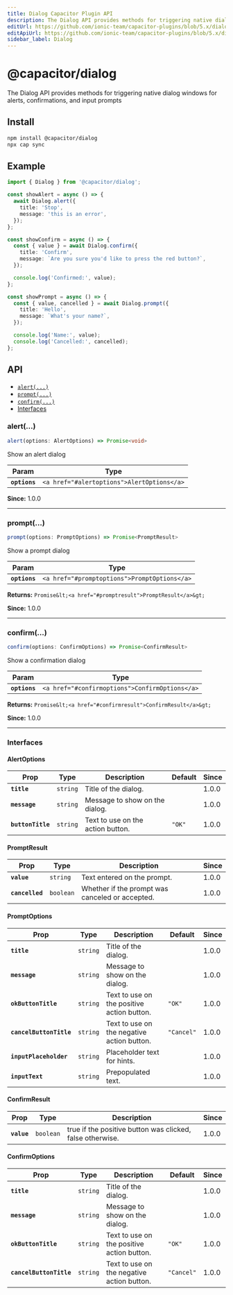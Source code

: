 ```yaml
---
title: Dialog Capacitor Plugin API
description: The Dialog API provides methods for triggering native dialog windows for alerts, confirmations, and input prompts
editUrl: https://github.com/ionic-team/capacitor-plugins/blob/5.x/dialog/README.md
editApiUrl: https://github.com/ionic-team/capacitor-plugins/blob/5.x/dialog/src/definitions.ts
sidebar_label: Dialog
---
```


# @capacitor/dialog

The Dialog API provides methods for triggering native dialog windows for alerts, confirmations, and input prompts

## Install

```bash
npm install @capacitor/dialog
npx cap sync
```

## Example

```typescript
import { Dialog } from '@capacitor/dialog';

const showAlert = async () => {
  await Dialog.alert({
    title: 'Stop',
    message: 'this is an error',
  });
};

const showConfirm = async () => {
  const { value } = await Dialog.confirm({
    title: 'Confirm',
    message: `Are you sure you'd like to press the red button?`,
  });

  console.log('Confirmed:', value);
};

const showPrompt = async () => {
  const { value, cancelled } = await Dialog.prompt({
    title: 'Hello',
    message: `What's your name?`,
  });

  console.log('Name:', value);
  console.log('Cancelled:', cancelled);
};
```

## API

<docgen-index>

* [`alert(...)`](#alert)
* [`prompt(...)`](#prompt)
* [`confirm(...)`](#confirm)
* [Interfaces](#interfaces)

</docgen-index>

<docgen-api>


### alert(...)

```typescript
alert(options: AlertOptions) => Promise<void>
```

Show an alert dialog

| Param         | Type                                                  |
| ------------- | ----------------------------------------------------- |
| **`options`** | `<a href="#alertoptions">AlertOptions</a>` |

**Since:** 1.0.0

--------------------


### prompt(...)

```typescript
prompt(options: PromptOptions) => Promise<PromptResult>
```

Show a prompt dialog

| Param         | Type                                                    |
| ------------- | ------------------------------------------------------- |
| **`options`** | `<a href="#promptoptions">PromptOptions</a>` |

**Returns:** `Promise&lt;<a href="#promptresult">PromptResult</a>&gt;`

**Since:** 1.0.0

--------------------


### confirm(...)

```typescript
confirm(options: ConfirmOptions) => Promise<ConfirmResult>
```

Show a confirmation dialog

| Param         | Type                                                      |
| ------------- | --------------------------------------------------------- |
| **`options`** | `<a href="#confirmoptions">ConfirmOptions</a>` |

**Returns:** `Promise&lt;<a href="#confirmresult">ConfirmResult</a>&gt;`

**Since:** 1.0.0

--------------------


### Interfaces


#### AlertOptions

| Prop              | Type                | Description                       | Default           | Since |
| ----------------- | ------------------- | --------------------------------- | ----------------- | ----- |
| **`title`**       | `string` | Title of the dialog.              |                   | 1.0.0 |
| **`message`**     | `string` | Message to show on the dialog.    |                   | 1.0.0 |
| **`buttonTitle`** | `string` | Text to use on the action button. | `"OK"` | 1.0.0 |


#### PromptResult

| Prop            | Type                 | Description                                     | Since |
| --------------- | -------------------- | ----------------------------------------------- | ----- |
| **`value`**     | `string`  | Text entered on the prompt.                     | 1.0.0 |
| **`cancelled`** | `boolean` | Whether if the prompt was canceled or accepted. | 1.0.0 |


#### PromptOptions

| Prop                    | Type                | Description                                | Default               | Since |
| ----------------------- | ------------------- | ------------------------------------------ | --------------------- | ----- |
| **`title`**             | `string` | Title of the dialog.                       |                       | 1.0.0 |
| **`message`**           | `string` | Message to show on the dialog.             |                       | 1.0.0 |
| **`okButtonTitle`**     | `string` | Text to use on the positive action button. | `"OK"`     | 1.0.0 |
| **`cancelButtonTitle`** | `string` | Text to use on the negative action button. | `"Cancel"` | 1.0.0 |
| **`inputPlaceholder`**  | `string` | Placeholder text for hints.                |                       | 1.0.0 |
| **`inputText`**         | `string` | Prepopulated text.                         |                       | 1.0.0 |


#### ConfirmResult

| Prop        | Type                 | Description                                               | Since |
| ----------- | -------------------- | --------------------------------------------------------- | ----- |
| **`value`** | `boolean` | true if the positive button was clicked, false otherwise. | 1.0.0 |


#### ConfirmOptions

| Prop                    | Type                | Description                                | Default               | Since |
| ----------------------- | ------------------- | ------------------------------------------ | --------------------- | ----- |
| **`title`**             | `string` | Title of the dialog.                       |                       | 1.0.0 |
| **`message`**           | `string` | Message to show on the dialog.             |                       | 1.0.0 |
| **`okButtonTitle`**     | `string` | Text to use on the positive action button. | `"OK"`     | 1.0.0 |
| **`cancelButtonTitle`** | `string` | Text to use on the negative action button. | `"Cancel"` | 1.0.0 |

</docgen-api>